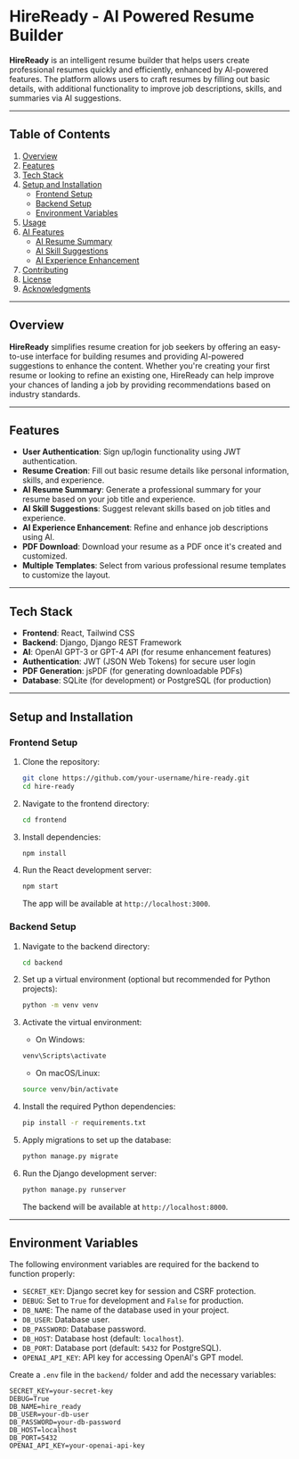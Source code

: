# HireReady - AI Powered Resume Builder

**HireReady** is an intelligent resume builder that helps users create professional resumes quickly and efficiently, enhanced by AI-powered features. The platform allows users to craft resumes by filling out basic details, with additional functionality to improve job descriptions, skills, and summaries via AI suggestions. 

---

## Table of Contents

1. [Overview](#overview)
2. [Features](#features)
3. [Tech Stack](#tech-stack)
4. [Setup and Installation](#setup-and-installation)
    - [Frontend Setup](#frontend-setup)
    - [Backend Setup](#backend-setup)
    - [Environment Variables](#environment-variables)
5. [Usage](#usage)
6. [AI Features](#ai-features)
    - [AI Resume Summary](#ai-resume-summary)
    - [AI Skill Suggestions](#ai-skill-suggestions)
    - [AI Experience Enhancement](#ai-experience-enhancement)
7. [Contributing](#contributing)
8. [License](#license)
9. [Acknowledgments](#acknowledgments)

---

## Overview

**HireReady** simplifies resume creation for job seekers by offering an easy-to-use interface for building resumes and providing AI-powered suggestions to enhance the content. Whether you're creating your first resume or looking to refine an existing one, HireReady can help improve your chances of landing a job by providing recommendations based on industry standards.

---

## Features

- **User Authentication**: Sign up/login functionality using JWT authentication.
- **Resume Creation**: Fill out basic resume details like personal information, skills, and experience.
- **AI Resume Summary**: Generate a professional summary for your resume based on your job title and experience.
- **AI Skill Suggestions**: Suggest relevant skills based on job titles and experience.
- **AI Experience Enhancement**: Refine and enhance job descriptions using AI.
- **PDF Download**: Download your resume as a PDF once it's created and customized.
- **Multiple Templates**: Select from various professional resume templates to customize the layout.

---

## Tech Stack

- **Frontend**: React, Tailwind CSS
- **Backend**: Django, Django REST Framework
- **AI**: OpenAI GPT-3 or GPT-4 API (for resume enhancement features)
- **Authentication**: JWT (JSON Web Tokens) for secure user login
- **PDF Generation**: jsPDF (for generating downloadable PDFs)
- **Database**: SQLite (for development) or PostgreSQL (for production)

---

## Setup and Installation

### Frontend Setup

1. Clone the repository:

    ```bash
    git clone https://github.com/your-username/hire-ready.git
    cd hire-ready
    ```

2. Navigate to the frontend directory:

    ```bash
    cd frontend
    ```

3. Install dependencies:

    ```bash
    npm install
    ```

4. Run the React development server:

    ```bash
    npm start
    ```

    The app will be available at `http://localhost:3000`.

### Backend Setup

1. Navigate to the backend directory:

    ```bash
    cd backend
    ```

2. Set up a virtual environment (optional but recommended for Python projects):

    ```bash
    python -m venv venv
    ```

3. Activate the virtual environment:

    - On Windows:

    ```bash
    venv\Scripts\activate
    ```

    - On macOS/Linux:

    ```bash
    source venv/bin/activate
    ```

4. Install the required Python dependencies:

    ```bash
    pip install -r requirements.txt
    ```

5. Apply migrations to set up the database:

    ```bash
    python manage.py migrate
    ```

6. Run the Django development server:

    ```bash
    python manage.py runserver
    ```

    The backend will be available at `http://localhost:8000`.

---

## Environment Variables

The following environment variables are required for the backend to function properly:

- `SECRET_KEY`: Django secret key for session and CSRF protection.
- `DEBUG`: Set to `True` for development and `False` for production.
- `DB_NAME`: The name of the database used in your project.
- `DB_USER`: Database user.
- `DB_PASSWORD`: Database password.
- `DB_HOST`: Database host (default: `localhost`).
- `DB_PORT`: Database port (default: `5432` for PostgreSQL).
- `OPENAI_API_KEY`: API key for accessing OpenAI's GPT model.

Create a `.env` file in the `backend/` folder and add the necessary variables:

```plaintext
SECRET_KEY=your-secret-key
DEBUG=True
DB_NAME=hire_ready
DB_USER=your-db-user
DB_PASSWORD=your-db-password
DB_HOST=localhost
DB_PORT=5432
OPENAI_API_KEY=your-openai-api-key

